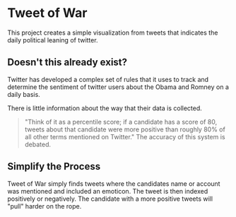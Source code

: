 Tweet of War
==================

This project creates a simple visualization from tweets that indicates the daily political leaning of twitter. 

Doesn't this already exist?
---------------------------

Twitter has developed a complex set of rules that it uses to track and determine the sentiment of twitter users about the Obama and Romney on a daily basis.

There is little information about the way that their data is collected. 
> "Think of it as a percentile score; if a candidate has a score of 80, tweets about that candidate were more positive than roughly 80% of all other terms mentioned on Twitter." The accuracy of this system is debated. 

Simplify the Process
--------------------

Tweet of War simply finds tweets where the candidates name or account was mentioned and included an emoticon. The tweet is then indexed positively or negatively. The candidate with a more positive tweets will "pull" harder on the rope. 



